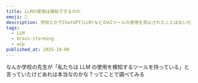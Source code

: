 ```yaml
---
title: LLMの使用は検知できるのか
emoji: 🤖
description: 学校とかでChatGPT(LLM)などのAIツールの使用を禁止されたことはないだろうか。一時期はOpenAIなどがLLMが書いた文章を検出するソフトウェアなどを試験艇に公開していたが、現在はそういったものは調べてもあまり出てこない。果たしてLLMの使用を確実に検知することはできるのか？
tags:
  - LLM
  - brain-storming
  - wip
published_at: 2025-10-06
---
```


なんか学校の先生が「私たちは LLM の使用を検知するツールを持っている」と言っていたけどあれは本当なのかな？ってことで調べてみる
